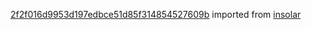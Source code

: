 [2f2f016d9953d197edbce51d85f314854527609b](https://github.com/insolar/insolar/commit/2f2f016d9953d197edbce51d85f314854527609b) imported from [insolar](https://github.com/insolar/insolar)
